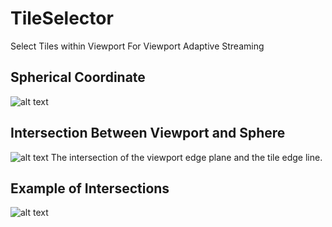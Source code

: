 # TileSelector
Select Tiles within Viewport For Viewport Adaptive Streaming

## Spherical Coordinate
![alt text](https://github.com/dogzz9445/TileSelector/blob/master/images/Sphere.png?raw=true)

## Intersection Between Viewport and Sphere
![alt text](https://github.com/dogzz9445/TileSelector/blob/master/images/sphereTile.png?raw=true)
The intersection of the viewport edge plane and the tile edge line.

## Example of Intersections
![alt text](https://github.com/dogzz9445/TileSelector/blob/master/images/intersection.png?raw=true)
